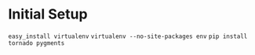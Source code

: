 
# Initial Setup

`easy_install virtualenv`
`virtualenv --no-site-packages env`
`pip install tornado pygments`
